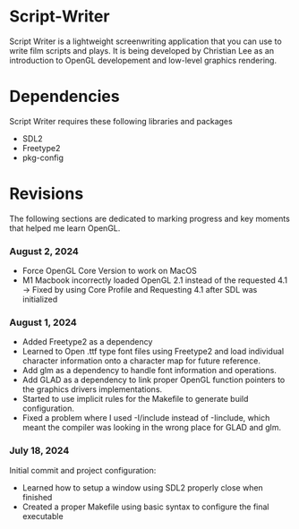 # Script-Writer

Script Writer is a lightweight screenwriting application that you can use to write film scripts and plays. It is being developed by Christian Lee as an introduction to OpenGL developement and low-level graphics rendering.

# Dependencies

Script Writer requires these following libraries and packages

- SDL2
- Freetype2
- pkg-config

# Revisions

The following sections are dedicated to marking progress and key moments that helped me learn OpenGL.

### August 2, 2024

- Force OpenGL Core Version to work on MacOS
- M1 Macbook incorrectly loaded OpenGL 2.1 instead of the requested 4.1 -> Fixed by using Core Profile and Requesting 4.1 after SDL was initialized

### August 1, 2024

- Added Freetype2 as a dependency
- Learned to Open .ttf type font files using Freetype2 and load individual character information onto a character map for future reference.
- Add glm as a dependency to handle font information and operations.
- Add GLAD as a dependency to link proper OpenGL function pointers to the graphics drivers implementations.
- Started to use implicit rules for the Makefile to generate build configuration.
- Fixed a problem where I used -I/include instead of -Iinclude, which meant the compiler was looking in the wrong place for GLAD and glm.

### July 18, 2024

Initial commit and project configuration:

- Learned how to setup a window using SDL2 properly close when finished
- Created a proper Makefile using basic syntax to configure the final executable